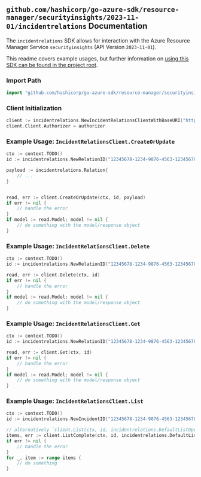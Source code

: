
## `github.com/hashicorp/go-azure-sdk/resource-manager/securityinsights/2023-11-01/incidentrelations` Documentation

The `incidentrelations` SDK allows for interaction with the Azure Resource Manager Service `securityinsights` (API Version `2023-11-01`).

This readme covers example usages, but further information on [using this SDK can be found in the project root](https://github.com/hashicorp/go-azure-sdk/tree/main/docs).

### Import Path

```go
import "github.com/hashicorp/go-azure-sdk/resource-manager/securityinsights/2023-11-01/incidentrelations"
```


### Client Initialization

```go
client := incidentrelations.NewIncidentRelationsClientWithBaseURI("https://management.azure.com")
client.Client.Authorizer = authorizer
```


### Example Usage: `IncidentRelationsClient.CreateOrUpdate`

```go
ctx := context.TODO()
id := incidentrelations.NewRelationID("12345678-1234-9876-4563-123456789012", "example-resource-group", "workspaceValue", "incidentIdValue", "relationValue")

payload := incidentrelations.Relation{
	// ...
}


read, err := client.CreateOrUpdate(ctx, id, payload)
if err != nil {
	// handle the error
}
if model := read.Model; model != nil {
	// do something with the model/response object
}
```


### Example Usage: `IncidentRelationsClient.Delete`

```go
ctx := context.TODO()
id := incidentrelations.NewRelationID("12345678-1234-9876-4563-123456789012", "example-resource-group", "workspaceValue", "incidentIdValue", "relationValue")

read, err := client.Delete(ctx, id)
if err != nil {
	// handle the error
}
if model := read.Model; model != nil {
	// do something with the model/response object
}
```


### Example Usage: `IncidentRelationsClient.Get`

```go
ctx := context.TODO()
id := incidentrelations.NewRelationID("12345678-1234-9876-4563-123456789012", "example-resource-group", "workspaceValue", "incidentIdValue", "relationValue")

read, err := client.Get(ctx, id)
if err != nil {
	// handle the error
}
if model := read.Model; model != nil {
	// do something with the model/response object
}
```


### Example Usage: `IncidentRelationsClient.List`

```go
ctx := context.TODO()
id := incidentrelations.NewIncidentID("12345678-1234-9876-4563-123456789012", "example-resource-group", "workspaceValue", "incidentIdValue")

// alternatively `client.List(ctx, id, incidentrelations.DefaultListOperationOptions())` can be used to do batched pagination
items, err := client.ListComplete(ctx, id, incidentrelations.DefaultListOperationOptions())
if err != nil {
	// handle the error
}
for _, item := range items {
	// do something
}
```
